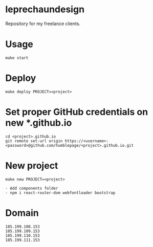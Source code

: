 # leprechaundesign
Repository for my freelance clients.

# Usage
```
make start
```

# Deploy
```
make deploy PROJECT=<project>
```

# Set proper GitHub credentials on new *.github.io
```
cd <project>.github.io
git remote set-url origin https://<username>:<password>@github.com/humblepage/<project>.github.io.git
```

# New project
```
make new PROJECT=<project>

- Add components folder
- npm i react-router-dom webfontloader bootstrap
```

# Domain
```
185.199.108.153
185.199.109.153
185.199.110.153
185.199.111.153
```